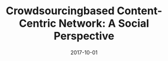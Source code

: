 ---
title: "Crowdsourcingbased Content-Centric Network: A Social Perspective"
authors:
- Kun Wang
- Liqiu Gu
- Song Guo
- Hongbin Chen
- Victor C. M. Leung
- Yanfei Sun

date: "2017-10-01"
doi: ""

# Publication type.
# 1 = Conference paper; 2 = Journal article;
# 3 = Preprint Paper; 4 = Report; 5 = Book; 6 = Book section;
# 7 = Thesis; 8 = Patent
publication_types: ["2"]

# Publication name and optional abbreviated publication name.
publication: "*IEEE Network*"
publication_short: "MNET (JCR-Q1)"

url_pdf: https://ieeexplore.ieee.org/abstract/document/8053475
# url_code: ''
# url_dataset: ''
# url_poster: ''
# url_project: ''
# url_slides: ''
# url_video: ''

---